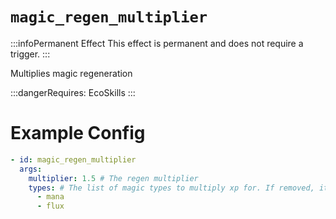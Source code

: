 # `magic_regen_multiplier`
:::infoPermanent Effect
This effect is permanent and does not require a trigger.
:::

Multiplies magic regeneration

:::dangerRequires:
EcoSkills
:::

# Example Config
```yaml
- id: magic_regen_multiplier
  args:
    multiplier: 1.5 # The regen multiplier
    types: # The list of magic types to multiply xp for. If removed, it will multiply all types.
      - mana
      - flux 
```
